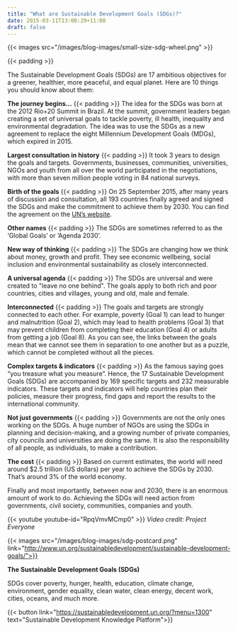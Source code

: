 ```yaml
---
title: "What are Sustainable Development Goals (SDGs)?"
date: 2015-03-11T13:00:29+11:00
draft: false
---
```

{{< images src="/images/blog-images/small-size-sdg-wheel.png" >}}

{{< padding >}}

The Sustainable Development Goals (SDGs) are 17 ambitious objectives for a greener, healthier, more peaceful, and equal planet. Here are 10 things you should know about them:

  

**The journey begins...**
{{< padding >}}
The idea for the SDGs was born at the 2012 Rio+20 Summit in Brazil. At the summit, government leaders began creating a set of universal goals to tackle poverty, ill health, inequality and environmental degradation. The idea was to use the SDGs as a new agreement to replace the eight Millennium Development Goals (MDGs), which expired in 2015.

  

**Largest consultation in history**
{{< padding >}}
It took 3 years to design the goals and targets. Governments, businesses, communities, universities, NGOs and youth from all over the world participated in the negotiations, with more than seven million people voting in 84 national surveys.

  

**Birth of the goals**
{{< padding >}}
On 25 September 2015, after many years of discussion and consultation, all 193 countries finally agreed and signed the SDGs and make the commitment to achieve them by 2030. You can find the agreement on the [UN’s website](https://sustainabledevelopment.un.org/post2015/transformingourworld).

  

**Other names**
{{< padding >}}
The SDGs are sometimes referred to as the ‘Global Goals’ or ‘Agenda 2030’.

  

**New way of thinking**
{{< padding >}}
The SDGs are changing how we think about money, growth and profit. They see economic wellbeing, social inclusion and environmental sustainability as closely interconnected.

  

**A universal agenda**
{{< padding >}}
The SDGs are universal and were created to "leave no one behind". The goals apply to both rich and poor countries, cities and villages, young and old, male and female.

  

**Interconnected**
{{< padding >}}
The goals and targets are strongly connected to each other. For example, poverty (Goal 1) can lead to hunger and malnutrition (Goal 2), which may lead to health problems (Goal 3) that may prevent children from completing their education (Goal 4) or adults from getting a job (Goal 8). As you can see, the links between the goals mean that we cannot see them in separation to one another but as a puzzle, which cannot be completed without all the pieces.

  

**Complex targets & indicators**
{{< padding >}}
As the famous saying goes “you treasure what you measure”. Hence, the 17 Sustainable Development Goals (SDGs) are accompanied by 169 specific targets and 232 measurable indicators. These targets and indicators will help countries plan their policies, measure their progress, find gaps and report the results to the international community.

  

**Not just governments**
{{< padding >}}
Governments are not the only ones working on the SDGs. A huge number of NGOs are using the SDGs in planning and decision-making, and a growing number of private companies, city councils and universities are doing the same. It is also the responsibility of all people, as individuals, to make a contribution.

  

**The cost**
{{< padding >}}
Based on current estimates, the world will need around $2.5 trillion (US dollars) per year to achieve the SDGs by 2030. That’s around 3% of the world economy.

  

Finally and most importantly, between now and 2030, there is an enormous amount of work to do. Achieving the SDGs will need action from governments, civil society, communities, companies and youth.

  
{{< youtube youtube-id="RpqVmvMCmp0" >}}
*Video credit: Project Everyone*


{{< images src="/images/blog-images/sdg-postcard.png" link="http://www.un.org/sustainabledevelopment/sustainable-development-goals/">}}


**The Sustainable Development Goals (SDGs)**

SDGs cover poverty, hunger, health, education, climate change, environment, gender equality, clean water, clean energy, decent work, cities, oceans, and much more.

{{< button link="https://sustainabledevelopment.un.org/?menu=1300" text="Sustainable Development Knowledge Platform">}}